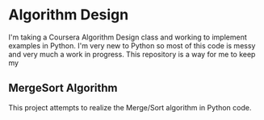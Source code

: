 # Algorithm Design #
I'm taking a Coursera Algorithm Design class and working to implement examples in Python. I'm very new to Python so most of this code is messy and very much a work in progress. This repository is a way for me to keep my

## MergeSort Algorithm ##
This project attempts to realize the Merge/Sort algorithm in Python code.
